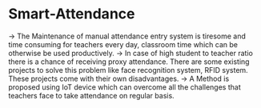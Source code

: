 # Smart-Attendance

-> The Maintenance of manual attendance entry system is tiresome and time consuming for teachers every day, classroom time which can be otherwise be used productively. 
-> In case of high student to teacher ratio there is a chance of receiving proxy attendance. There are some existing projects to solve this problem like face recognition system, RFID system. 
These projects come with their own disadvantages. 
-> A Method is proposed using IoT device which  can overcome all the challenges that teachers face to take attendance on regular basis. 
